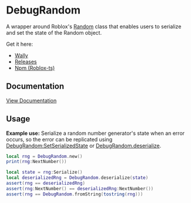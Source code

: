 # DebugRandom

A wrapper around Roblox's [Random](https://create.roblox.com/docs/reference/engine/datatypes/Random) class that enables users to serialize and set the state of the Random object.

Get it here:

- [Wally](https://wally.run/package/tim7775/debug-random)
- [Releases](https://github.com/Tim7775/DebugRandom/releases)
- [Npm (Roblox-ts)](https://www.npmjs.com/package/@rbxts/debug-random)

<!--moonwave-hide-after-this-line-->

## Documentation

[View Documentation](https://tim7775.github.io/DebugRandom/api/DebugRandom)

<!--moonwave-hide-before-this-line-->

## Usage

**Example use:** Serialize a random number generator's state when an error occurs, so the error can be replicated using [DebugRandom:SetSerializedState](https://tim7775.github.io/DebugRandom/api/DebugRandom#SetSerializedState) or [DebugRandom.deserialize](https://tim7775.github.io/DebugRandom/api/DebugRandom#deserialize).

```lua
local rng = DebugRandom.new()
print(rng:NextNumber())

local state = rng:Serialize()
local deserializedRng = DebugRandom.deserialize(state)
assert(rng == deserializedRng)
assert(rng:NextNumber() == deserializedRng:NextNumber())
assert(rng == DebugRandom.fromString(tostring(rng)))
```
